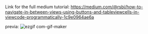 # 
Link for the full medium tutorial: https://medium.com/@rsbj/how-to-navigate-in-between-views-using-buttons-and-tableviewcells-in-viewcode-programmatically-1c9e0964ae6a

previa: ![ezgif com-gif-maker](https://user-images.githubusercontent.com/107890806/193477653-f1267c82-9be3-4f59-9aea-d6d5aaec7e27.gif)

